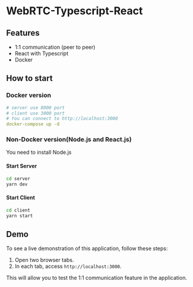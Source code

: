 # WebRTC-Typescript-React

## Features

- 1:1 communication (peer to peer)
- React with Typescript
- Docker

## How to start

### Docker version

```yml
# server use 8000 port
# client use 3000 port
# You can connect to http://localhost:3000
docker-compose up -d
```

### Non-Docker version(Node.js and React.js)

You need to install Node.js

#### Start Server

```bash
cd server
yarn dev
```

#### Start Client

```bash
cd client
yarn start
```

## Demo

To see a live demonstration of this application, follow these steps:

1. Open two browser tabs.
2. In each tab, access `http://localhost:3000`.

This will allow you to test the 1:1 communication feature in the application.
